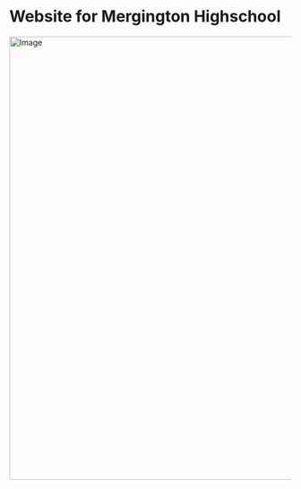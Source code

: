 # Website for Mergington Highschool

<img width="1211" height="792" alt="Image" src="https://github.com/user-attachments/assets/7fcd3c80-c46f-4b49-b565-e6376b7c7b89" />

